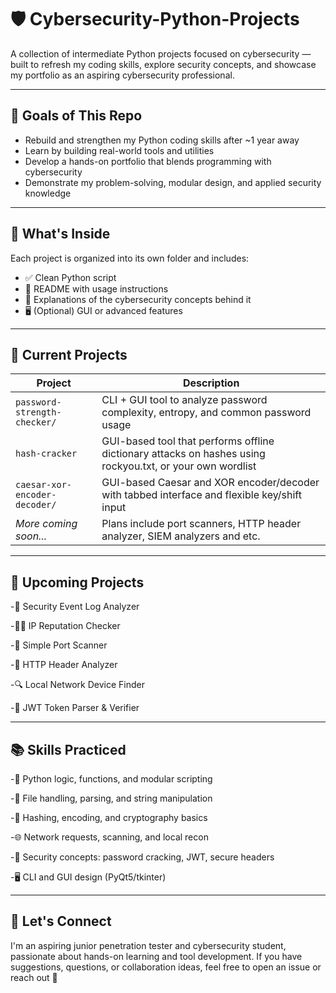 # 🛡️ Cybersecurity-Python-Projects

A collection of intermediate Python projects focused on cybersecurity — built to refresh my coding skills, explore security concepts, and showcase my portfolio as an aspiring cybersecurity professional.

---

## 🎯 Goals of This Repo

- Rebuild and strengthen my Python coding skills after ~1 year away  
- Learn by building real-world tools and utilities  
- Develop a hands-on portfolio that blends programming with cybersecurity  
- Demonstrate my problem-solving, modular design, and applied security knowledge  

---

## 📂 What's Inside

Each project is organized into its own folder and includes:

- ✅ Clean Python script  
- 📘 README with usage instructions  
- 🧠 Explanations of the cybersecurity concepts behind it  
- 🖥️ (Optional) GUI or advanced features  

---

## 🧰 Current Projects

| Project | Description |
|--------|-------------|
| `password-strength-checker/` | CLI + GUI tool to analyze password complexity, entropy, and common password usage |
| `hash-cracker` | GUI-based tool that performs offline dictionary attacks on hashes using rockyou.txt, or your own wordlist |
| `caesar-xor-encoder-decoder/` | GUI-based Caesar and XOR encoder/decoder with tabbed interface and flexible key/shift input |
| _More coming soon..._ | Plans include port scanners, HTTP header analyzer, SIEM analyzers and etc. |

---

## 🧭 Upcoming Projects

-📁 Security Event Log Analyzer

-🕵️‍♂️ IP Reputation Checker

-🧰 Simple Port Scanner

-🛑 HTTP Header Analyzer

-🔍 Local Network Device Finder

-🔐 JWT Token Parser & Verifier

---

## 📚 Skills Practiced

-🐍 Python logic, functions, and modular scripting

-📁 File handling, parsing, and string manipulation

-🔐 Hashing, encoding, and cryptography basics

-🌐 Network requests, scanning, and local recon

-🧠 Security concepts: password cracking, JWT, secure headers

-🖥️ CLI and GUI design (PyQt5/tkinter)

---

## 🚀 Let's Connect

I'm an aspiring junior penetration tester and cybersecurity student, passionate about hands-on learning and tool development. If you have suggestions, questions, or collaboration ideas, feel free to open an issue or reach out 🤙
